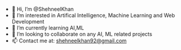 - 👋 Hi, I’m @ShehneelKhan
- 👀 I’m interested in Artifical Intelligence, Machine Learning and Web Development
- 🌱 I’m currently learning AI,ML
- 💞️ I’m looking to collaborate on any AI, ML related projects
- 📫 Contact me at: shehneelkhan92@gmail.com

<!---
ShehneelKhan/ShehneelKhan is a ✨ special ✨ repository because its `README.md` (this file) appears on your GitHub profile.
You can click the Preview link to take a look at your changes.
--->
